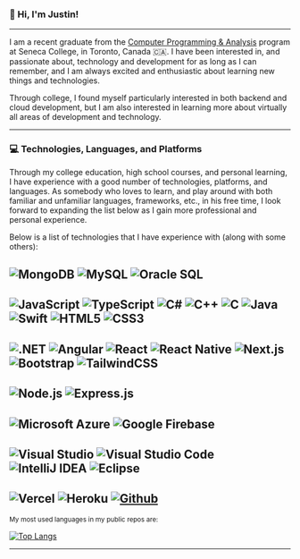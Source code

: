 <!-- Last Updated: Jan. 7th, 2023 -->

### :wave: Hi, I'm Justin!

---

I am a recent graduate from the [Computer Programming & Analysis](https://www.senecacollege.ca/programs/fulltime/CPA.html) program at Seneca College, in Toronto, Canada :canada:. I have been interested in, and passionate about, technology and development for as long as I can remember, and I am always excited and enthusiastic about learning new things and technologies.

Through college, I found myself particularly interested in both backend and cloud development, but I am also interested in learning more about virtually all areas of development and technology.

---

### :computer: Technologies, Languages, and Platforms
Through my college education, high school courses, and personal learning, I have experience with a good number of technologies, platforms, and languages. As somebody who loves to learn, and play around with both familiar and unfamiliar languages, frameworks, etc., in his free time, I look forward to expanding the list below as I gain more professional and personal experience.

Below is a list of technologies that I have experience with (along with some others):

![MongoDB](https://img.shields.io/badge/%20-MongoDB-green?style=for-the-badge&logo=mongodb&logoColor=white)
![MySQL](https://img.shields.io/badge/%20-MySQL-blue?style=for-the-badge&logo=mysql&logoColor=white)
![Oracle SQL](https://img.shields.io/badge/%20-Oracle%20SQL-orange?style=for-the-badge&logo=oracle&logoColor=white)
-
![JavaScript](https://img.shields.io/badge/%20-JavaScript-242424?style=for-the-badge&logo=javascript&logoColor=white)
![TypeScript](https://img.shields.io/badge/%20-TypeScript-lightblue?style=for-the-badge&logo=typescript&logoColor=grey)
![C#](https://img.shields.io/badge/%20-C%23-7353ad?style=for-the-badge&logo=csharp&logoColor=white)
![C++](https://img.shields.io/badge/%20-C++-blue?style=for-the-badge&logo=cplusplus&logoColor=white)
![C](https://img.shields.io/badge/%20-C-587da1?style=for-the-badge&logo=c&logoColor=white)
![Java](https://img.shields.io/badge/%20-Java-d19269?style=for-the-badge&logo=oracle)
![Swift](https://img.shields.io/badge/%20-Swift-dbb993?style=for-the-badge&logo=swift&logoColor=grey)
![HTML5](https://img.shields.io/badge/%20-HTML5-orange?style=for-the-badge&logo=html5&logoColor=white)
![CSS3](https://img.shields.io/badge/%20-CSS3-blue?style=for-the-badge&logo=css3&logoColor=white)
-
![.NET](https://img.shields.io/badge/%20-.NET-6A2996?style=for-the-badge&logo=dotnet&logoColor=white)
![Angular](https://img.shields.io/badge/%20-Angular-dd1b16?style=for-the-badge&logo=angular)
![React](https://img.shields.io/badge/%20-React-61dbfb?style=for-the-badge&logo=react&logoColor=grey)
![React Native](https://img.shields.io/badge/%20-React%20Native-61dbfb?style=for-the-badge&logo=react&logoColor=grey)
![Next.js](https://img.shields.io/badge/%20-Next.js-black?style=for-the-badge&logo=nextdotjs)
![Bootstrap](https://img.shields.io/badge/%20-Bootstrap-7a10f8?style=for-the-badge&logo=bootstrap&logoColor=white)
![TailwindCSS](https://img.shields.io/badge/%20-TailwindCSS-07b0ce?style=for-the-badge&logo=tailwindcss&logoColor=white)
-
![Node.js](https://img.shields.io/badge/%20-Node.js-green?style=for-the-badge&logo=nodedotjs&logoColor=white)
![Express.js](https://img.shields.io/badge/%20-Express.js-black?style=for-the-badge&logo=express&logoColor=white)
-
![Microsoft Azure](https://img.shields.io/badge/%20-Microsoft%20Azure-33baed?style=for-the-badge&logo=microsoftazure)
![Google Firebase](https://img.shields.io/badge/%20-Google%20Firebase-ffcb2d?style=for-the-badge&logo=firebase&logoColor=grey)
-
![Visual Studio](https://img.shields.io/badge/%20-Visual%20Studio-purple?style=for-the-badge&logo=visualstudio&logoColor=white)
![Visual Studio Code](https://img.shields.io/badge/%20-Visual%20Studio%20Code-blue?style=for-the-badge&logo=visualstudio&logoColor=white)
![IntelliJ IDEA](https://img.shields.io/badge/%20-IntelliJ%20IDEA-black?style=for-the-badge&logo=intellijidea&logoColor=white)
![Eclipse](https://img.shields.io/badge/%20-Eclipse-2B2155?style=for-the-badge&logo=eclipse&logoColor=white)
-
![Vercel](https://img.shields.io/badge/%20-Vercel-black?style=for-the-badge&logo=vercel&logoColor=white)
![Heroku](https://img.shields.io/badge/%20-Herkou-3B0095?style=for-the-badge&logo=heroku&logoColor=white)
[![Github](https://img.shields.io/badge/%20-Github-242424?style=for-the-badge&logo=github&logoColor=white)](https://github.com/cjustinn)
-

<sub>My most used languages in my public repos are:</sub>

[![Top Langs](https://github-readme-stats.vercel.app/api/top-langs/?username=cjustinn&layout=compact&theme=dark)](https://github.com/anuraghazra/github-readme-stats)

---
